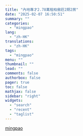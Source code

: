 ```yaml
---
title: "內地專才2.78萬租柏傲莊2期2房"
date: "2025-02-07 16:50:51"
summary: ""
categories:
  - "mingpao"
lang:
  - "zh-HK"
translations:
  - "zh-HK"
tags:
  - "mingpao"
menu: ""
thumbnail: ""
lead: ""
comments: false
authorbox: false
pager: true
toc: false
mathjax: false
sidebar: "right"
widgets:
  - "search"
  - "recent"
  - "taglist"
---
```




[mingpao](https://finance.mingpao.com/fin/instantp/20250207/1738918055377/%e5%85%a7%e5%9c%b0%e5%b0%88%e6%89%8d2-78%e8%90%ac%e7%a7%9f%e6%9f%8f%e5%82%b2%e8%8e%8a2%e6%9c%9f2%e6%88%bf)
